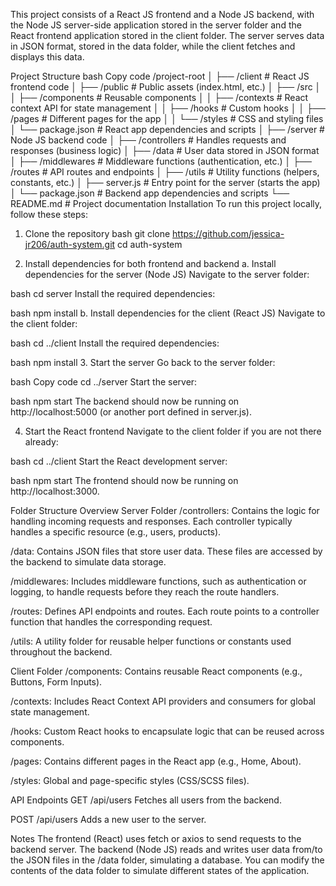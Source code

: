 This project consists of a React JS frontend and a Node JS backend, with the Node JS server-side application stored in the server folder and the React frontend application stored in the client folder. The server serves data in JSON format, stored in the data folder, while the client fetches and displays this data.

Project Structure
bash
Copy code
/project-root
│
├── /client                 # React JS frontend code
│   ├── /public             # Public assets (index.html, etc.)
│   ├── /src
│   │   ├── /components     # Reusable components 
│   │   ├── /contexts       # React context API for state management
│   │   ├── /hooks          # Custom hooks
│   │   ├── /pages          # Different pages for the app 
│   │   └── /styles         # CSS and styling files
│   └── package.json        # React app dependencies and scripts
│
├── /server                 # Node JS backend code
│   ├── /controllers        # Handles requests and responses (business logic)
│   ├── /data               # User data stored in JSON format
│   ├── /middlewares        # Middleware functions (authentication, etc.)
│   ├── /routes             # API routes and endpoints
│   ├── /utils              # Utility functions (helpers, constants, etc.)
│   ├── server.js           # Entry point for the server (starts the app)
│   └── package.json        # Backend app dependencies and scripts
└── README.md               # Project documentation
Installation
To run this project locally, follow these steps:

1. Clone the repository
bash
git clone https://github.com/jessica-jr206/auth-system.git
cd auth-system

2. Install dependencies for both frontend and backend
a. Install dependencies for the server (Node JS)
Navigate to the server folder:

bash
cd server
Install the required dependencies:

bash
npm install
b. Install dependencies for the client (React JS)
Navigate to the client folder:

bash
cd ../client
Install the required dependencies:

bash
npm install
3. Start the server
Go back to the server folder:

bash
Copy code
cd ../server
Start the server:

bash
npm start
The backend should now be running on http://localhost:5000 (or another port defined in server.js).

4. Start the React frontend
Navigate to the client folder if you are not there already:

bash
cd ../client
Start the React development server:

bash
npm start
The frontend should now be running on http://localhost:3000.

Folder Structure Overview
Server Folder
/controllers: Contains the logic for handling incoming requests and responses. Each controller typically handles a specific resource (e.g., users, products).

/data: Contains JSON files that store user data. These files are accessed by the backend to simulate data storage.

/middlewares: Includes middleware functions, such as authentication or logging, to handle requests before they reach the route handlers.

/routes: Defines API endpoints and routes. Each route points to a controller function that handles the corresponding request.

/utils: A utility folder for reusable helper functions or constants used throughout the backend.

Client Folder
/components: Contains reusable React components (e.g., Buttons, Form Inputs).

/contexts: Includes React Context API providers and consumers for global state management.

/hooks: Custom React hooks to encapsulate logic that can be reused across components.

/pages: Contains different pages in the React app (e.g., Home, About).

/styles: Global and page-specific styles (CSS/SCSS files).

API Endpoints
GET /api/users
Fetches all users from the backend.

POST /api/users
Adds a new user to the server.

Notes
The frontend (React) uses fetch or axios to send requests to the backend server.
The backend (Node JS) reads and writes user data from/to the JSON files in the /data folder, simulating a database.
You can modify the contents of the data folder to simulate different states of the application.